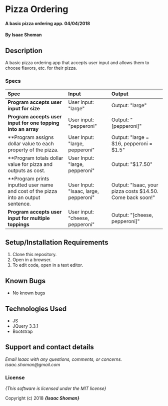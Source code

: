 # Pizza Ordering

#### A basic pizza ordering app.  04/04/2018

#### By **Isaac Shoman**

## Description

A basic pizza ordering app that accepts user input and allows them to choose flavors, etc. for their pizza.

### Specs
| Spec | Input | Output |
| :-------------     | :------------- | :------------- |
| **Program accepts user input for size** | User input: "large" | Output: "large"|
| **Program accepts user input for one topping into an array** | User input: "pepperoni" | Output: "[pepperoni]"|
| **Program assigns dollar value to each property of the pizza.| User Input: "large, pepperoni" | Output: "large = $16, pepperoni = $1.5"|
| **Program totals dollar value for pizza and outputs as cost.| User Input: "large, pepperoni" | Output: "$17.50"|
| **Program prints inputted user name and cost of the pizza into an output sentence.| User Input: "Isaac, large, pepperoni" | Output: "Isaac, your pizza costs $14.50. Come back soon!"|
| **Program accepts user input for multiple toppings** | User input: "cheese, pepperoni" | Output: "[cheese, pepperoni]"|


## Setup/Installation Requirements

1. Clone this repository.
2. Open in a browser.
3. To edit code, open in a text editor.

## Known Bugs
* No known bugs

## Technologies Used
* JS
* JQuery 3.3.1
* Bootstrap

## Support and contact details

_Email Isaac with any questions, comments, or concerns. isaac.shoman@gmail.com_

### License

*{This software is licensed under the MIT license}*

Copyright (c) 2018 **_{Isaac Shoman}_**
